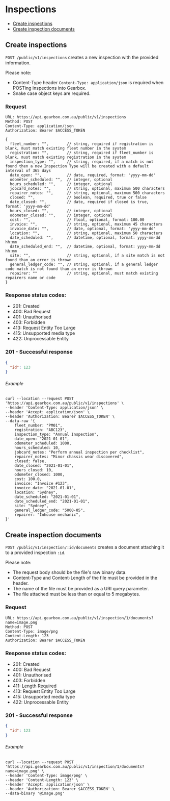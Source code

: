 # Inspections

- [Create inspections](#create-inspections)
- [Create inspection documents](#create-inspection-documents)

## Create inspections

`POST /public/v1/inspections` creates a new inspection with the provided information.

Please note:

- Content-Type header `Content-Type: application/json` is required when POSTing inspections into Gearbox.
- Snake case object keys are required.

### Request

```
URL: https://api.gearbox.com.au/public/v1/inspections
Method: POST
Content-Type: application/json
Authorization: Bearer $ACCESS_TOKEN

{
  fleet_number: "",        // string, required if registration is blank, must match existing fleet number in the system
  registration: "",        // string, required if fleet_number is blank, must match existing registration in the system
  inspection_type: "",     // string, required, if a match is not found then a new Inspection Type will be created with a default interval of 365 days
  date_open: "",           // date, required, format: 'yyyy-mm-dd'
  odometer_scheduled: "",  // integer, optional
  hours_scheduled: "",     // integer, optional
  jobcard_notes: "",       // string, optional, maximum 500 characters
  repairer_notes: "",      // string, optional, maximum 500 characters
  closed: "",              // boolean, required, true or false
  date_closed: "",         // date, required if closed is true, format: 'yyyy-mm-dd'
  hours_closed: "",        // integer, optional
  odometer_closed: "",     // integer, optional
  cost: "",                // float, optional, format: 100.00
  invoice: "",             // string, optional, maximum 45 characters
  invoice_date: "",        // date, optional, format: 'yyyy-mm-dd'
  location: "",            // string, optional, maximum 50 characters
  date_scheduled: "",      // datetime, optional, format: yyyy-mm-dd hh:mm
  date_scheduled_end: "",  // datetime, optional, format: yyyy-mm-dd hh:mm
  site: "",                // string, optional, if a site match is not found than an error is thrown
  general_ledger_code: "", // string, optional, if a general ledger code match is not found than an error is thrown
  repairer: ""             // string, optional, must match existing repairers name or code
}
```

### Response status codes:

- 201: Created
- 400: Bad Request
- 401: Unauthorised
- 403: Forbidden
- 413: Request Entity Too Large
- 415: Unsupported media type
- 422: Unprocessable Entity

### 201 - Successful response

```JSON
{
  "id": 123
}
```

###### Example

```
curl --location --request POST 'https://api.gearbox.com.au/public/v1/inspections' \
--header 'Content-Type: application/json' \
--header 'Accept: application/json' \
--header 'Authorization: Bearer $ACCESS_TOKEN' \
--data-raw '{
    fleet_number: "PM01",
    registration: "ABC123",
    inspection_type: "Annual Inspection",
    date_open: "2021-01-01",
    odometer_scheduled: 1000,
    hours_scheduled: 10,
    jobcard_notes: "Perform annual inspection per checklist",
    repairer_notes: "Minor chassis wear discovered",
    closed: false,
    date_closed: "2021-01-01",
    hours_closed: 10,
    odometer_closed: 1000,
    cost: 100.0,
    invoice: "Invoice #123",
    invoice_date: "2021-01-01",
    location: "Sydney",
    date_scheduled: "2021-01-01",
    date_scheduled_end: "2021-01-01",
    site: "Sydney",
    general_ledger_code: "5000-05",
    repairer: "Inhouse mechanic",
}'
```

## Create inspection documents

`POST /public/v1/inspection/:id/documents` creates a document attaching it to a provided inspection `:id`.

Please note:

- The request body should be the file's raw binary data.
- Content-Type and Content-Length of the file must be provided in the header.
- The name of the file must be provided as a URI query parameter.
- The file attached must be less than or equal to 5 megabytes.

### Request

```
URL: https://api.gearbox.com.au/public/v1/inspection/1/documents?name=image.png
Method: POST
Content-Type: image/png
Content-Length: 123
Authorization: Bearer $ACCESS_TOKEN
```

### Response status codes:

- 201: Created
- 400: Bad Request
- 401: Unauthorised
- 403: Forbidden
- 411: Length Required
- 413: Request Entity Too Large
- 415: Unsupported media type
- 422: Unprocessable Entity

### 201 - Successful response

```JSON
{
  "id": 123
}
```

###### Example

```
curl --location --request POST 'https://api.gearbox.com.au/public/v1/inspection/1/documents?name=image.png' \
--header 'Content-Type: image/png' \
--header 'Content-Length: 123' \
--header 'Accept: application/json' \
--header 'Authorization: Bearer $ACCESS_TOKEN' \
--data-binary '@image.png'
```
